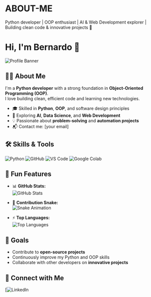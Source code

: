 # ABOUT-ME
Python developer | OOP enthusiast | AI &amp; Web Development explorer | Building clean code &amp; innovative projects 🚀

# Hi, I'm Bernardo 👋

![Profile Banner](https://raw.githubusercontent.com/Bubba474/Bubba474/main/banner.png) <!-- opcional, se quiser adicionar uma imagem -->

## 👨‍💻 About Me
I'm a **Python developer** with a strong foundation in **Object-Oriented Programming (OOP)**.  
I love building clean, efficient code and learning new technologies.  

- 🎓 Skilled in **Python**, **OOP**, and software design principles  
- 🌱 Exploring **AI**, **Data Science**, and **Web Development**  
- 💡 Passionate about **problem-solving** and **automation projects**  
- 📬 Contact me: [your email]

## 🛠️ Skills & Tools
![Python](https://img.shields.io/badge/-Python-3776AB?style=flat&logo=python&logoColor=white)
![GitHub](https://img.shields.io/badge/-GitHub-181717?style=flat&logo=github&logoColor=white)
![VS Code](https://img.shields.io/badge/-VS%20Code-007ACC?style=flat&logo=visual-studio-code&logoColor=white)
![Google Colab](https://img.shields.io/badge/-Google%20Colab-F9AB00?style=flat&logo=googlecolab&logoColor=white)

## 🌟 Fun Features
- 📊 **GitHub Stats:**  
![GitHub Stats](https://github-readme-stats.vercel.app/api?username=Bubba474&show_icons=true&theme=radical)  

- 🐍 **Contribution Snake:**  
![Snake Animation](https://github.com/Bubba474/Bubba474/blob/output/github-contribution-grid-snake.svg)  

- ⚡ **Top Languages:**  
![Top Languages](https://github-readme-stats.vercel.app/api/top-langs/?username=Bubba474&layout=compact&theme=radical)

## 🚀 Goals
- Contribute to **open-source projects**  
- Continuously improve my Python and OOP skills  
- Collaborate with other developers on **innovative projects**

## 🔗 Connect with Me
[![LinkedIn](https://www.linkedin.com/in/bernardo-pereira-rodrigues-a81672342)  
